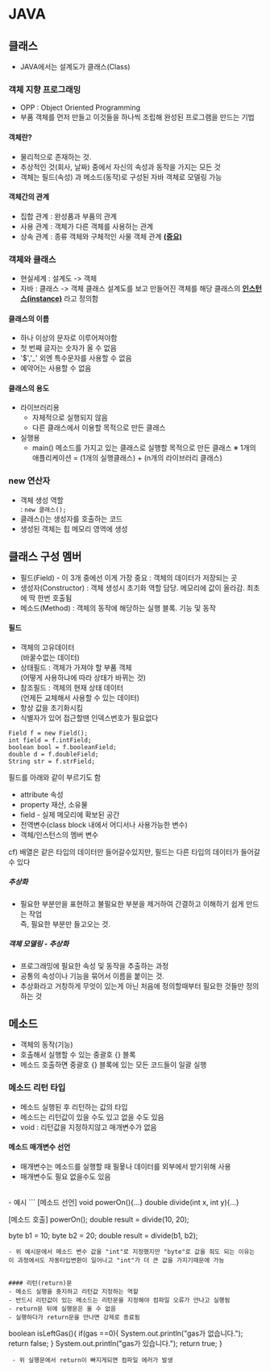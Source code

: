 # JAVA

## 클래스
- JAVA에서는 설계도가 클래스(Class)

### 객체 지향 프로그래밍
 - OPP : Object Oriented Programming
 - 부품 객체를 먼저 만들고 이것들을 하나씩 조립해 완성된 프로그램을 만드는 기법

#### 객체란?
 - 물리적으로 존재하는 것.
 - 추상적인 것(회사, 날짜) 중에서 자신의 속성과 동작을 가지는 모든 것 
 - 객체는 필드(속성) 과 메소드(동작)로 구성된 자바 객체로 모델링 가능

#### 객체간의 관계
 - 집합 관계 : 완성품과 부품의 관계
 - 사용 관계 : 객체가 다른 객체를 사용하는 관계
 - 상속 관계 : 종류 객체와 구체적인 사물 객체 관계 <u><b>(중요)</b></u>

### 객체와 클래스
 - 현실세계 : 설계도 -> 객체
 - 자바     : 클래스 -> 객체
 클래스 설계도를 보고 만들어진 객체를 해당 클래스의 <u><b>인스턴스(instance)</b></u> 라고 정의함

#### 클래스의 이름
 - 하나 이상의 문자로 이루어져야함
 - 첫 번째 글자는 숫자가 올 수 없음
 - '$','_' 외엔 특수문자를 사용할 수 없음
 - 예약어는 사용할 수 없음

#### 클래스의 용도
 - 라이브러리용
    - 자체적으로 실행되지 않음
    - 다른 클래스에서 이용할 목적으로 만든 클래스
 - 실행용
    - main() 메소드를 가지고 있는 클래스로 실행할 목적으로 만든 클래스
 ※ 1개의 애플리케이션 = (1개의 실행클래스) + (n개의 라이브러리 클래스)

### new 연산자
 - 객체 생성 역할<br/>
  : `new 클래스();`
 - 클래스()는 생성자를 호출하는 코드
 - 생성된 객체는 힙 메모리 영역에 생성

## 클래스 구성 멤버
 - 필드(Field) - 이 3개 중에선 이게 가장 중요
    : 객체의 데이터가 저장되는 곳
 - 생성자(Constructor)
    : 객체 생성시 초기화 역할 담당. 메모리에 값이 올라감. 최초에 딱 한번 호출됨
 - 메소드(Method)
    : 객체의 동작에 해당하는 실행 블록. 기능 및 동작

#### 필드
 - 객체의 고유데이터<br/> (바꿀수없는 데이터)
 - 상태필드 : 객체가 가져야 할 부품 객체<br/>(어떻게 사용하냐에 따라 상태가 바뀌는 것)
 - 참조필드 : 객체의 현재 상태 데이터<br/>(언제든 교체해서 사용할 수 있는 데이터)<br/>
 - 항상 값을 초기화시킴
 - 식별자가 있어 접근할땐 인덱스번호가 필요없다
 
 ```
 Field f = new Field();
 int field = f.intField;
 boolean bool = f.booleanField;
 double d = f.doubleField;
 String str = f.strField;
 ```

필드를 아래와 같이 부르기도 함
- attribute 속성
- property 재산, 소유물
- field - 실제 메모리에 확보된 공간
- 전역변수(class block 내에서 어디서나 사용가능한 변수)<br/>
- 객체/인스턴스의 멤버 변수


cf) 배열은 같은 타입의 데이터만 들어갈수있지만, 필드는 다른 타입의 데이터가 들어갈 수 있다

##### 추상화
 - 필요한 부분만을 표현하고 불필요한 부분을 제거하여 간결하고 이해하기 쉽게 만드는 작업<br/>
  즉, 필요한 부분만 들고오는 것.

##### 객체 모델링 - 추상화
- 프로그래밍에 필요한 속성 및 동작을 추출하는 과정
- 공통의 속성이나 기능을 묶어서 이름을 붙이는 것.
- 추상화라고 거창하게 무엇이 있는게 아닌 처음에 정의할때부터 필요한 것들만 정의하는 것

## 메소드
 - 객체의 동작(기능)
 - 호출해서 실행할 수 있는 중괄호 {} 블록
 - 메소드 호출하면 중괄호 {} 블록에 있는 모든 코드들이 일괄 실행

### 메소드 리턴 타입
 - 메소드 실행된 후 리턴하는 값의 타입
 - 메소드는 리턴값이 있을 수도 있고 없을 수도 있음
 - void : 리턴값을 지정하지않고 매개변수가 없음

#### 메소드 매개변수 선언
 - 매개변수는 메소드를 실행할 때 필욯나 데이터를 외부에서 받기위해 사용
 - 매개변수도 필요 없을수도 있음
 <br/>
 - 예시
 ```
 [메소드 선언]
 void powerOn(){...}
 double divide(int x, int y){...}

 [메소드 호출]
 powerOn();
 double result = divide(10, 20);

 byte b1 = 10;
 byte b2 = 20;
 double result = divide(b1, b2);
 ```
 - 위 예시문에서 메소드 변수 값을 "int"로 지정했지만 "byte"로 값을 줘도 되는 이유는 이 과정에서도 자동타입변환이 일어나고 "int"가 더 큰 값을 가지기때문에 가능


#### 리턴(return)문
 - 메소드 실행을 중지하고 리턴값 지정하는 역할
 - 반드시 리턴값이 있는 메소드는 리턴문을 지정해야 컴파일 오류가 안나고 실행됨
 - return문 뒤에 실행문은 올 수 없음
 - 실행하다가 return문을 만나면 강제로 종료됨
 ```
 boolean isLeftGas(){
    if(gas ==0){
        System.out.println("gas가 없습니다.");
        return false;
    }
    System.out.println("gas가 있습니다.");
    return true;
 }
 ```
  - 위 실행문에서 return이 빠지게되면 컴파일 에러가 발생
